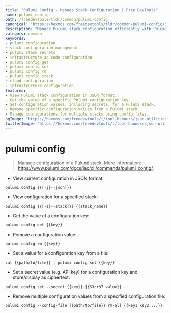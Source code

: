 ```yaml
---
title: "Pulumi Config - Manage Stack Configuration | Free DevTools"
name: pulumi-config
path: /freedevtools/tldr/common/pulumi-config
canonical: "https://hexmos.com/freedevtools/tldr/common/pulumi-config/"
description: "Manage Pulumi stack configuration efficiently with Pulumi Config. Securely store secrets and customize settings for infrastructure as code. Free online tool, no registration required."
category: common
keywords:
- pulumi configuration
- stack configuration management
- pulumi stack secrets
- infrastructure as code configuration
- pulumi config get
- pulumi config set
- pulumi config rm
- pulumi config stack
- cloud configuration
- infrastructure configuration
features:
- View Pulumi stack configuration in JSON format.
- Get the value of a specific Pulumi configuration key.
- Set configuration values, including secrets, for a Pulumi stack.
- Remove specific configuration values from a Pulumi stack.
- Manage configurations for multiple stacks using config files.
ogImage: "https://hexmos.com/freedevtools/t/tool-banners/json-utilities-banner.png"
twitterImage: "https://hexmos.com/freedevtools/t/tool-banners/json-utilities-banner.png"
---
```


# pulumi config

> Manage configuration of a Pulumi stack.
> More information: <https://www.pulumi.com/docs/iac/cli/commands/pulumi_config/>.

- View current configuration in JSON format:

`pulumi config {{[-j|--json]}}`

- View configuration for a specified stack:

`pulumi config {{[-s|--stack]}} {{stack_name}}`

- Get the value of a configuration key:

`pulumi config get {{key}}`

- Remove a configuration value:

`pulumi config rm {{key}}`

- Set a value for a configuration key from a file:

`cat {{path/to/file}} | pulumi config set {{key}}`

- Set a secret value (e.g. API key) for a configuration key and store/display as ciphertext:

`pulumi config set --secret {{key}} {{S3cr37_value}}`

- Remove multiple configuration values from a specified configuration file:

`pulumi config --config-file {{path/to/file}} rm-all {{key1 key2 ...}}`
